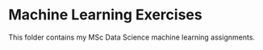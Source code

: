 # Machine Learning Exercises

This folder contains my MSc Data Science machine learning assignments.
